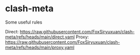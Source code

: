 # clash-meta
Some useful rules

Direct: https://raw.githubusercontent.com/FoxSiryuxuan/clash-meta/refs/heads/main/direct.yaml
Proxy: https://raw.githubusercontent.com/FoxSiryuxuan/clash-meta/refs/heads/main/proxy.yaml
